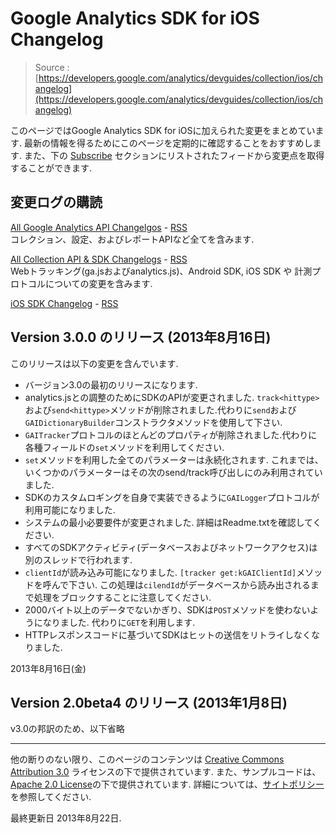 # Google Analytics SDK for iOS Changelog

> Source : [https://developers.google.com/analytics/devguides/collection/ios/changelog](https://developers.google.com/analytics/devguides/collection/ios/changelog)

このページではGoogle Analytics SDK for iOSに加えられた変更をまとめています. 
最新の情報を得るためにこのページを定期的に確認することをおすすめします.
また、下の [Subscribe](#subscribe-to-related-changelgos) セクションにリストされたフィードから変更点を取得することができます.

## <a name="subscribe-to-related-changelgos"></a>変更ログの購読

[All Google Analytics API Changelgos](https://developers.google.com/analytics/devguides/changelog) - [RSS](https://developers.google.com/analytics/changelogs/xml/analytics.xml)  
コレクション、設定、およびレポートAPIなど全てを含みます.

[All Collection API & SDK Changelogs](https://developers.google.com/analytics/devguides/collection/changelog) - [RSS](https://developers.google.com/analytics/changelogs/xml/analytics-collection.xml)  
Webトラッキング(ga.jsおよびanalytics.js)、Android SDK, iOS SDK や 計測プロトコルについての変更を含みます.

[iOS SDK Changelog](https://developers.google.com/analytics/devguides/collection/ios/changelog#changelog) - [RSS](https://developers.google.com/analytics/changelogs/xml/analytics-collection-ios.xml)

## Version 3.0.0 のリリース (2013年8月16日)

このリリースは以下の変更を含んでいます.

- バージョン3.0の最初のリリースになります.
- analytics.jsとの調整のためにSDKのAPIが変更されました. `track<hittype>`および`send<hittype>`メソッドが削除されました.代わりに`send`および`GAIDictionaryBuilder`コンストラクタメソッドを使用して下さい.
- `GAITracker`プロトコルのほとんどのプロパティが削除されました.代わりに各種フィールドの`set`メソッドを利用してください.
- `set`メソッドを利用した全てのパラメーターは永続化されます. これまでは、いくつかのパラメーターはその次のsend/track呼び出しにのみ利用されていました.
- SDKのカスタムロギングを自身で実装できるように`GAILogger`プロトコルが利用可能になりました.
- システムの最小必要要件が変更されました. 詳細はReadme.txtを確認してください.
- すべてのSDKアクティビティ(データベースおよびネットワークアクセス)は別のスレッドで行われます.
- `clientId`が読み込み可能になりました. `[tracker get:kGAIClientId]`メソッドを呼んで下さい. この処理は`cilendId`がデータベースから読み出されるまで処理をブロックすることに注意してください.
- 2000バイト以上のデータでないかぎり、SDKは`POST`メソッドを使わないようになりました. 代わりに`GET`を利用します.
- HTTPレスポンスコードに基づいてSDKはヒットの送信をリトライしなくなりました.

2013年8月16日(金)

## Version 2.0beta4 のリリース (2013年1月8日)

v3.0の邦訳のため、以下省略

- - -

他の断りのない限り、このページのコンテンツは [Creative Commons Attribution 3.0](http://creativecommons.org/licenses/by/3.0/) ライセンスの下で提供されています. また、サンプルコードは、[Apache 2.0 License](http://www.apache.org/licenses/LICENSE-2.0)の下で提供されています. 詳細については、[サイトポリシー](https://developers.google.com/site-policies)を参照してください.

最終更新日 2013年8月22日.
